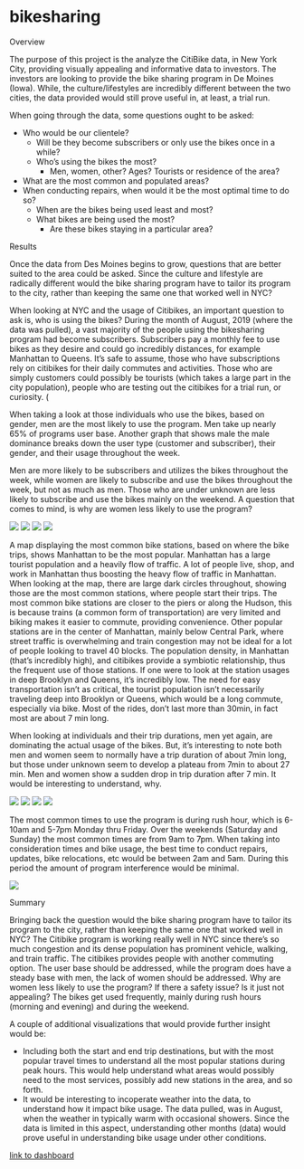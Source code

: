 # bikesharing

Overview

The purpose of this project is the analyze the CitiBike data, in New York City, providing visually appealing and informative data to investors. The investors are looking to provide the bike sharing program in De Moines (Iowa). While, the culture/lifestyles are incredibly different between the two cities, the data provided would still prove useful in, at least, a trial run. 

When going through the data, some questions ought to be asked:

* Who would be our clientele? 
	* Will be they become subscribers or only use the bikes once in a while?
	* Who’s using the bikes the most? 
		* Men, women, other? Ages? Tourists or residence of the area? 
* What are the most common and populated areas? 
* When conducting repairs, when would it be the most optimal time to do so?
	* When are the bikes being used least and most?
	* What bikes are being used the most? 
		* Are these bikes staying in a particular area? 

Results

Once the data from Des Moines begins to grow, questions that are better suited to the area could be asked. Since the culture and lifestyle are radically different would the bike sharing program have to tailor its program to the city, rather than keeping the same one that worked well in NYC? 

When looking at NYC and the usage of Citibikes, an important question to ask is, who is using the bikes? During the month of August, 2019 (where the data was pulled), a vast majority of the people using the bikesharing program had become subscribers. Subscribers pay a monthly fee to use bikes as they desire and could go incredibly distances, for example Manhattan to Queens. It’s safe to assume, those who have subscriptions rely on citibikes for their daily commutes and activities. Those who are simply customers could possibly be tourists (which takes a large part in the city population), people who are testing out the citibikes for a trial run, or curiosity. (

When taking a look at those individuals who use the bikes, based on gender, men are the most likely to use the program. Men take up nearly 65% of programs user base. Another graph that shows male the male dominance breaks down the user type (customer and subscriber), their gender, and their usage throughout the week. 

Men are more likely to be subscribers and utilizes the bikes throughout the week, while women are likely to subscribe and use the bikes throughout the week, but not as much as men. Those who are under unknown are less likely to subscribe and use the bikes mainly on the weekend. A question that comes to mind, is why are women less likely to use the program?  


![](images/user_type_.png)
![](images/pupular_usage_times.png)
![](images/usage_times_by_gender.png)
![](images/usertype_usage_gender.png)


A map displaying the most common bike stations, based on where the bike trips, shows Manhattan to be the most popular. Manhattan has a large tourist population and a heavily flow of traffic. A lot of people live, shop, and work in Manhattan thus boosting the heavy flow of traffic in Manhattan. When looking at the map, there are large dark circles throughout, showing those are the most common stations, where people start their trips. The most common bike stations are closer to the piers or along the Hudson, this is because trains (a common form of transportation) are very limited and biking makes it easier to commute, providing convenience. Other popular stations are in the center of Manhattan, mainly below Central Park, where street traffic is overwhelming and train congestion may not be ideal for a lot of people looking to travel 40 blocks. The population density, in Manhattan (that’s incredibly high), and citibikes provide a symbiotic relationship, thus the frequent use of those stations. If one were to look at the station usages in deep Brooklyn and Queens, it’s incredibly low. The need for easy transportation isn’t as critical, the tourist population isn’t necessarily traveling deep into Brooklyn or Queens, which would be a long commute, especially via bike. Most of the rides, don’t last more than 30min, in fact most are about 7 min long. 

When looking at individuals and their trip durations, men yet again, are dominating the actual usage of the bikes. But, it’s interesting to note both men and women seem to normally have a trip duration of about 7min long, but those under unknown seem to develop a plateau from 7min to about 27 min. Men and women show a sudden drop in trip duration after 7 min. It would be interesting to understand, why.



![](images/pop_start_station.png)
![](images/pop_end_station.png)
![](images/trip_duration.png)
![](images/trip_duration_by_genders.png)


The most common times to use the program is during rush hour, which is 6-10am and 5-7pm Monday thru Friday. Over the weekends (Saturday and Sunday) the most common times are from 9am to 7pm. When taking into consideration times and bike usage, the best time to conduct repairs, updates, bike relocations, etc would be between 2am and 5am. During this period the amount of program interference would be minimal. 

![](images/pupular_usage_times.png)

Summary

Bringing back the question would the bike sharing program have to tailor its program to the city, rather than keeping the same one that worked well in NYC? The Citibike program is working really well in NYC since there’s so much congestion and its dense population has prominent vehicle, walking, and train traffic. The citibikes provides people with another commuting option. The user base should be addressed, while the program does have a steady base with men, the lack of women should be addressed. Why are women less likely to use the program? If there a safety issue? Is it just not appealing? The bikes get used frequently, mainly during rush hours (morning and evening) and during the weekend. 

A couple of additional visualizations that would provide further insight would be: 

* Including both the start and end trip destinations, but with the most popular travel times to understand all the most popular stations during peak 	   hours. This would help understand what areas would possibly need to the most services, possibly add new stations in the area, and so forth.
* It would be interesting to incoperate weather into the data, to understand how it impact bike usage. The data pulled, was in August, when the weather in typically warm with occasional showers. Since the data is limited in this aspect, understanding other months (data) would prove useful in understanding bike usage under other conditions. 
    
[link to dashboard]( https://public.tableau.com/views/Bikesharing_Challenge_16607822785370/TaleofCitiBikes?:language=en-US&publish=yes&:display_count=n&:origin=viz_share_link)

